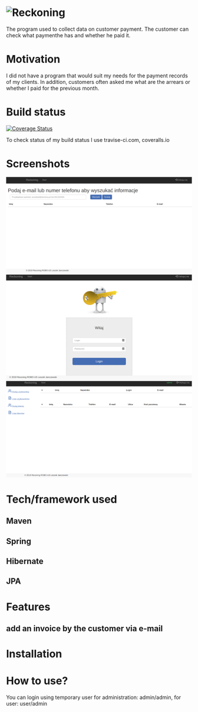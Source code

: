 # ![Reckoning](https://github.com/leszekjanczewski/Reckoning/blob/master/src/main/resources/static/images/reckoning_logo.png)

The program used to collect data on customer payment. The customer can check what paymenthe has and whether he paid it.

# Motivation

I did not have a program that would suit my needs for the payment records of my clients. In addition, customers often asked me what are the arrears or whether I paid for the previous month.

# Build status

[![Coverage Status](https://coveralls.io/repos/github/leszekjanczewski/Reckoning/badge.svg?branch=master)](https://coveralls.io/github/leszekjanczewski/Reckoning?branch=master)

To check status of my build status I use travise-ci.com, coveralls.io

# Screenshots

![Title page](media/Screenshot%20from%202019-02-07%2008-58-14.png)
![Login page](media/Screenshot%20from%202019-02-07%2009-01-27.png)
![Admin page](media/Screenshot%20from%202019-02-07%2009-02-06.png)

# Tech/framework used
## Maven
## Spring
## Hibernate
## JPA

# Features
## add an invoice by the customer via e-mail

# Installation

# How to use?
You can login using temporary user for administration: admin/admin, for user: user/admin
